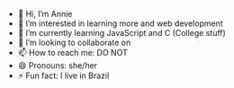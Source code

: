 - 👋 Hi, I’m Annie
- 👀 I’m interested in learning more and web development
- 🌱 I’m currently learning JavaScript and C (College stuff)
- 💞️ I’m looking to collaborate on 
- 📫 How to reach me: DO NOT
- 😄 Pronouns: she/her
- ⚡ Fun fact: I live in Brazil
  
<!---
ATSnnie/ATSnnie is a ✨ special ✨ repository because its `README.md` (this file) appears on your GitHub profile.
You can click the Preview link to take a look at your changes.
--->
